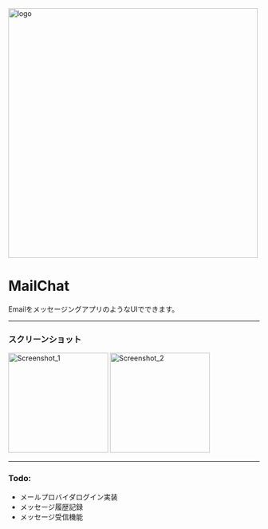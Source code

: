 <img src="https://github.com/user-attachments/assets/07759a1d-586d-4118-a00e-38834d9e83c7" alt="logo" width="500"/>

# MailChat

EmailをメッセージングアプリのようなUIでできます。

---
### スクリーンショット
<img src="https://github.com/user-attachments/assets/4655ddbd-1e58-45d2-be61-2a1288f38c75" alt="Screenshot_1" width="200"/>
<img src="https://github.com/user-attachments/assets/f4aefabe-7cfb-4bfd-83dd-b9da598bd6c7" alt="Screenshot_2" width="200"/>

---
### Todo:
- メールプロバイダログイン実装
- メッセージ履歴記録
- メッセージ受信機能
